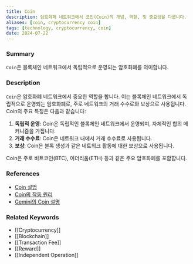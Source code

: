 ```yaml
---
title: Coin
description: 암호화폐 네트워크에서 코인(Coin)의 개념, 역할, 및 중요성을 다룹니다.
aliases: [coin, cryptocurrency coin]
tags: [technology, cryptocurrency, coin]
date: 2024-07-22
---
```

### Summary

`Coin`은 블록체인 네트워크에서 독립적으로 운영되는 암호화폐를 의미합니다.

### Description

`Coin`은 암호화폐 네트워크에서 중요한 역할을 합니다. 이는 블록체인 네트워크에서 독립적으로 운영되는 암호화폐로, 주로 네트워크의 거래 수수료와 보상으로 사용됩니다. Coin의 주요 특징은 다음과 같습니다:

1. **독립적 운영**: Coin은 독립적인 블록체인 네트워크에서 운영되며, 자체적인 합의 메커니즘을 가집니다.
2. **거래 수수료**: Coin은 네트워크 내에서 거래 수수료로 사용됩니다.
3. **보상**: Coin은 블록 생성과 같은 네트워크 활동에 대한 보상으로 사용됩니다.

Coin은 주로 비트코인(BTC), 이더리움(ETH) 등과 같은 주요 암호화폐를 포함합니다.

### References

- [Coin 설명](https://en.wikipedia.org/wiki/Cryptocurrency)
- [Coin의 작동 원리](https://ethereum.org/en/glossary/#coin)
- [Gemini의 Coin 설명](https://www.gemini.com/cryptopedia/search?query=coin)

### Related Keywords

- [[Cryptocurrency]]
- [[Blockchain]]
- [[Transaction Fee]]
- [[Reward]]
- [[Independent Operation]]
